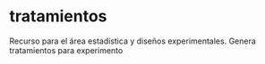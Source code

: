 # tratamientos
Recurso para el área estadística y diseños experimentales. Genera tratamientos para experimento 
